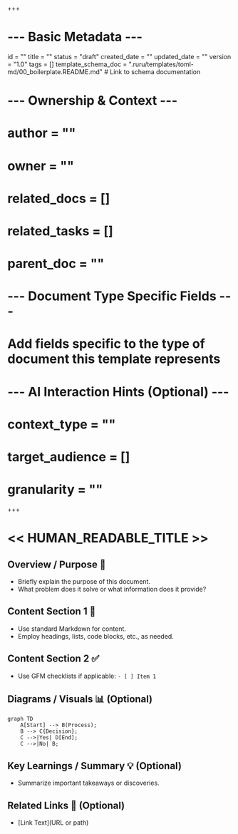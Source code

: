 +++
# --- Basic Metadata ---
id = ""
title = ""
status = "draft"
created_date = ""
updated_date = ""
version = "1.0"
tags = []
template_schema_doc = ".ruru/templates/toml-md/00_boilerplate.README.md" # Link to schema documentation

# --- Ownership & Context ---
# author = ""
# owner = ""
# related_docs = []
# related_tasks = []
# parent_doc = ""

# --- Document Type Specific Fields ---
# Add fields specific to the type of document this template represents

# --- AI Interaction Hints (Optional) ---
# context_type = ""
# target_audience = []
# granularity = ""
+++

# << HUMAN_READABLE_TITLE >>

## Overview / Purpose 🎯

*   Briefly explain the purpose of this document.
*   What problem does it solve or what information does it provide?

## Content Section 1 📝

*   Use standard Markdown for content.
*   Employ headings, lists, code blocks, etc., as needed.

## Content Section 2 ✅

*   Use GFM checklists if applicable: `- [ ] Item 1`

## Diagrams / Visuals 📊 (Optional)

```mermaid
graph TD
    A[Start] --> B(Process);
    B --> C{Decision};
    C -->|Yes| D[End];
    C -->|No| B;
```

## Key Learnings / Summary 💡 (Optional)

*   Summarize important takeaways or discoveries.

## Related Links 🔗 (Optional)

*   [Link Text](URL or path)